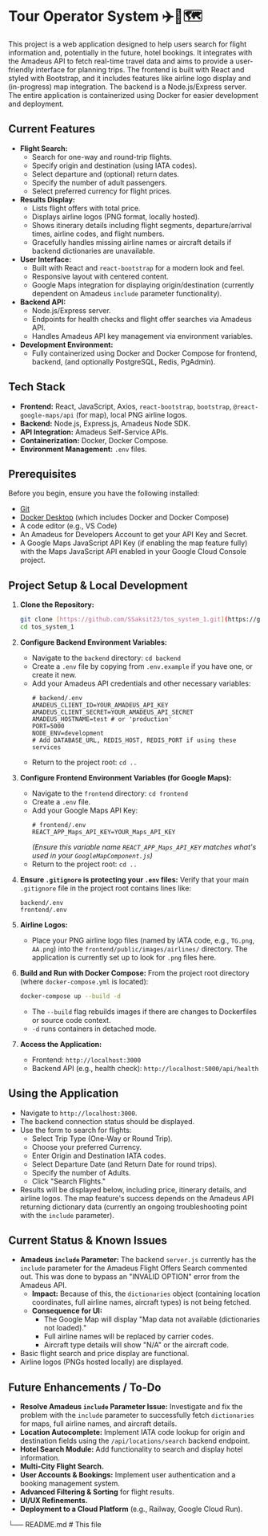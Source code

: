 # Tour Operator System ✈️🏨🗺️

This project is a web application designed to help users search for flight information and, potentially in the future, hotel bookings. It integrates with the Amadeus API to fetch real-time travel data and aims to provide a user-friendly interface for planning trips. The frontend is built with React and styled with Bootstrap, and it includes features like airline logo display and (in-progress) map integration. The backend is a Node.js/Express server. The entire application is containerized using Docker for easier development and deployment.

## Current Features

* **Flight Search:**
    * Search for one-way and round-trip flights.
    * Specify origin and destination (using IATA codes).
    * Select departure and (optional) return dates.
    * Specify the number of adult passengers.
    * Select preferred currency for flight prices.
* **Results Display:**
    * Lists flight offers with total price.
    * Displays airline logos (PNG format, locally hosted).
    * Shows itinerary details including flight segments, departure/arrival times, airline codes, and flight numbers.
    * Gracefully handles missing airline names or aircraft details if backend dictionaries are unavailable.
* **User Interface:**
    * Built with React and `react-bootstrap` for a modern look and feel.
    * Responsive layout with centered content.
    * Google Maps integration for displaying origin/destination (currently dependent on Amadeus `include` parameter functionality).
* **Backend API:**
    * Node.js/Express server.
    * Endpoints for health checks and flight offer searches via Amadeus API.
    * Handles Amadeus API key management via environment variables.
* **Development Environment:**
    * Fully containerized using Docker and Docker Compose for frontend, backend, (and optionally PostgreSQL, Redis, PgAdmin).

## Tech Stack

* **Frontend:** React, JavaScript, Axios, `react-bootstrap`, `bootstrap`, `@react-google-maps/api` (for map), local PNG airline logos.
* **Backend:** Node.js, Express.js, Amadeus Node SDK.
* **API Integration:** Amadeus Self-Service APIs.
* **Containerization:** Docker, Docker Compose.
* **Environment Management:** `.env` files.

## Prerequisites

Before you begin, ensure you have the following installed:
* [Git](https://git-scm.com/)
* [Docker Desktop](https://www.docker.com/products/docker-desktop/) (which includes Docker and Docker Compose)
* A code editor (e.g., VS Code)
* An Amadeus for Developers Account to get your API Key and Secret.
* A Google Maps JavaScript API Key (if enabling the map feature fully) with the Maps JavaScript API enabled in your Google Cloud Console project.

## Project Setup & Local Development

1.  **Clone the Repository:**
    ```bash
    git clone [https://github.com/SSaksit23/tos_system_1.git](https://github.com/SSaksit23/tos_system_1.git) 
    cd tos_system_1
    ```

2.  **Configure Backend Environment Variables:**
    * Navigate to the `backend` directory: `cd backend`
    * Create a `.env` file by copying from `.env.example` if you have one, or create it new.
    * Add your Amadeus API credentials and other necessary variables:
        ```env
        # backend/.env
        AMADEUS_CLIENT_ID=YOUR_AMADEUS_API_KEY
        AMADEUS_CLIENT_SECRET=YOUR_AMADEUS_API_SECRET
        AMADEUS_HOSTNAME=test # or 'production'
        PORT=5000
        NODE_ENV=development
        # Add DATABASE_URL, REDIS_HOST, REDIS_PORT if using these services
        ```
    * Return to the project root: `cd ..`

3.  **Configure Frontend Environment Variables (for Google Maps):**
    * Navigate to the `frontend` directory: `cd frontend`
    * Create a `.env` file.
    * Add your Google Maps API Key:
        ```env
        # frontend/.env
        REACT_APP_Maps_API_KEY=YOUR_Maps_API_KEY
        ```
        *(Ensure this variable name `REACT_APP_Maps_API_KEY` matches what's used in your `GoogleMapComponent.js`)*
    * Return to the project root: `cd ..`

4.  **Ensure `.gitignore` is protecting your `.env` files:**
    Verify that your main `.gitignore` file in the project root contains lines like:
    ```gitignore
    backend/.env
    frontend/.env
    ```

5.  **Airline Logos:**
    * Place your PNG airline logo files (named by IATA code, e.g., `TG.png`, `AA.png`) into the `frontend/public/images/airlines/` directory. The application is currently set up to look for `.png` files here.

6.  **Build and Run with Docker Compose:**
    From the project root directory (where `docker-compose.yml` is located):
    ```bash
    docker-compose up --build -d
    ```
    * The `--build` flag rebuilds images if there are changes to Dockerfiles or source code context.
    * `-d` runs containers in detached mode.

7.  **Access the Application:**
    * Frontend: `http://localhost:3000`
    * Backend API (e.g., health check): `http://localhost:5000/api/health`

## Using the Application

* Navigate to `http://localhost:3000`.
* The backend connection status should be displayed.
* Use the form to search for flights:
    * Select Trip Type (One-Way or Round Trip).
    * Choose your preferred Currency.
    * Enter Origin and Destination IATA codes.
    * Select Departure Date (and Return Date for round trips).
    * Specify the number of Adults.
    * Click "Search Flights."
* Results will be displayed below, including price, itinerary details, and airline logos. The map feature's success depends on the Amadeus API returning dictionary data (currently an ongoing troubleshooting point with the `include` parameter).

## Current Status & Known Issues

* **Amadeus `include` Parameter:** The backend `server.js` currently has the `include` parameter for the Amadeus Flight Offers Search commented out. This was done to bypass an "INVALID OPTION" error from the Amadeus API.
    * **Impact:** Because of this, the `dictionaries` object (containing location coordinates, full airline names, aircraft types) is not being fetched.
    * **Consequence for UI:**
        * The Google Map will display "Map data not available (dictionaries not loaded)."
        * Full airline names will be replaced by carrier codes.
        * Aircraft type details will show "N/A" or the aircraft code.
* Basic flight search and price display are functional.
* Airline logos (PNGs hosted locally) are displayed.

## Future Enhancements / To-Do

* **Resolve Amadeus `include` Parameter Issue:** Investigate and fix the problem with the `include` parameter to successfully fetch `dictionaries` for maps, full airline names, and aircraft details.
* **Location Autocomplete:** Implement IATA code lookup for origin and destination fields using the `/api/locations/search` backend endpoint.
* **Hotel Search Module:** Add functionality to search and display hotel information.
* **Multi-City Flight Search.**
* **User Accounts & Bookings:** Implement user authentication and a booking management system.
* **Advanced Filtering & Sorting** for flight results.
* **UI/UX Refinements.**
* **Deployment to a Cloud Platform** (e.g., Railway, Google Cloud Run).

└── README.md           # This file
